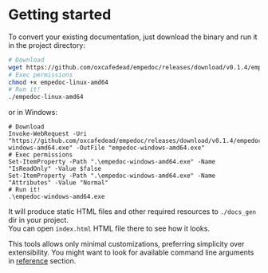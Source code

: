 # Getting started

To convert your existing documentation, just download the binary and run it in the project directory:

```sh
# Download
wget https://github.com/oxcafedead/empedoc/releases/download/v0.1.4/empedoc-linux-amd64
# Exec permissions
chmod +x empedoc-linux-amd64
# Run it!
./empedoc-linux-amd64
```

or in Windows:

```
# Download
Invoke-WebRequest -Uri "https://github.com/oxcafedead/empedoc/releases/download/v0.1.4/empedoc-windows-amd64.exe" -OutFile "empedoc-windows-amd64.exe"
# Exec permissions
Set-ItemProperty -Path ".\empedoc-windows-amd64.exe" -Name "IsReadOnly" -Value $false
Set-ItemProperty -Path ".\empedoc-windows-amd64.exe" -Name "Attributes" -Value "Normal"
# Run it!
.\empedoc-windows-amd64.exe
```

It will produce static HTML files and other required resources to `./docs_gen` dir in your project.\
You can open `index.html` HTML file there to see how it looks.

This tools allows only minimal customizations, preferring simplicity over extensibility.
You might want to look for available command line arguments in [reference](./reference.md) section.
